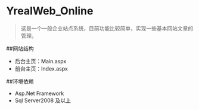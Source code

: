 YrealWeb_Online
==============

>这是一个一般企业站点系统，目前功能比较简单，实现一些基本网站文章的管理。


##网站结构
* 后台主页：Main.aspx
* 前台主页：Index.aspx


##环境依赖
* Asp.Net Framework
* Sql Server2008 及以上





